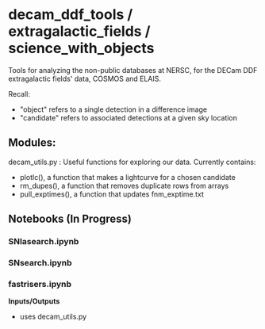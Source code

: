 # decam_ddf_tools / extragalactic_fields / science_with_objects

Tools for analyzing the non-public databases at NERSC, for the DECam DDF extragalactic fields' data, COSMOS and ELAIS.

Recall:

 * "object" refers to a single detection in a difference image
 * "candidate" refers to associated detections at a given sky location


## Modules:

decam_utils.py : Useful functions for exploring our data. Currently contains:
 * plotlc(), a function that makes a lightcurve for a chosen candidate
 * rm_dupes(), a function that removes duplicate rows from arrays
 * pull_exptimes(), a function that updates fnm_exptime.txt
 
 
## Notebooks (In Progress)

### SNIasearch.ipynb

### SNsearch.ipynb

### fastrisers.ipynb

**Inputs/Outputs**<br>
 * uses decam_utils.py
